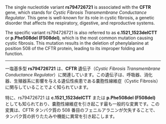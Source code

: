 The single nucleotide variant **rs794726721** is associated with the **CFTR** gene, which stands for *Cystic Fibrosis Transmembrane Conductance Regulator*. This gene is well-known for its role in cystic fibrosis, a genetic disorder that affects the respiratory, digestive, and reproductive systems.

The specific variant rs794726721 is also referred to as **c.1521_1523delCTT** or **p.Phe508del (F508del)**, which is the most common mutation causing cystic fibrosis. This mutation results in the deletion of phenylalanine at position 508 of the CFTR protein, leading to its improper folding and function.

---

一塩基多型 **rs794726721** は、**CFTR** 遺伝子（*Cystic Fibrosis Transmembrane Conductance Regulator*）に関連しています。この遺伝子は、呼吸器、消化器、生殖器系に影響を与える遺伝性疾患である嚢胞性線維症（Cystic Fibrosis）に関与していることでよく知られています。

特に、rs794726721 は **c.1521_1523delCTT** または **p.Phe508del (F508del)** としても知られており、嚢胞性線維症を引き起こす最も一般的な変異です。この変異は、CFTR タンパク質の 508 番目のフェニルアラニンが欠失することで、タンパク質の折りたたみや機能に異常を引き起こします。
